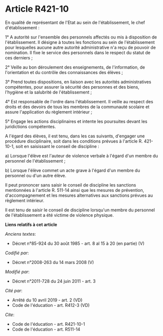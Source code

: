 # Article R421-10

En qualité de représentant de l'Etat au sein de l'établissement, le chef d'établissement : 

1° A autorité sur l'ensemble des personnels affectés ou mis à disposition de l'établissement. Il désigne à toutes les
fonctions au sein de l'établissement pour lesquelles aucune autre autorité administrative n'a reçu de pouvoir de nomination.
Il fixe le service des personnels dans le respect du statut de ces derniers ; 

2° Veille au bon déroulement des enseignements, de l'information, de l'orientation et du contrôle des connaissances des
élèves ; 

3° Prend toutes dispositions, en liaison avec les autorités administratives compétentes, pour assurer la sécurité des
personnes et des biens, l'hygiène et la salubrité de l'établissement ; 

4° Est responsable de l'ordre dans l'établissement. Il veille au respect des droits et des devoirs de tous les membres de la
communauté scolaire et assure l'application du règlement intérieur ; 

5° Engage les actions disciplinaires et intente les poursuites devant les juridictions compétentes. 

A l'égard des élèves, il est tenu, dans les cas suivants, d'engager une procédure disciplinaire, soit dans les conditions
prévues à l'article R. 421-10-1, soit en saisissant le conseil de discipline : 

a) Lorsque l'élève est l'auteur de violence verbale à l'égard d'un membre du personnel de l'établissement ; 

b) Lorsque l'élève commet un acte grave à l'égard d'un membre du personnel ou d'un autre élève. 

Il peut prononcer sans saisir le conseil de discipline les sanctions mentionnées à l'article R. 511-14 ainsi que les mesures
de prévention, d'accompagnement et les mesures alternatives aux sanctions prévues au règlement intérieur. 

Il est tenu de saisir le conseil de discipline lorsqu'un membre du personnel de l'établissement a été victime de violence
physique.

**Liens relatifs à cet article**

_Anciens textes_:

  - Décret n°85-924 du 30 août 1985 - art. 8 al 15 à 20 (en partie) (V)

_Codifié par_:

  - Décret n°2008-263 du 14 mars 2008 (V)

_Modifié par_:

  - Décret n°2011-728 du 24 juin 2011 - art. 3

_Cité par_:

  - Arrêté du 10 avril 2019 - art. 2 (VD)
  - Code de l'éducation - art. R412-3 (VD)

_Cite_:

  - Code de l'éducation - art. R421-10-1
  - Code de l'éducation - art. R511-14
